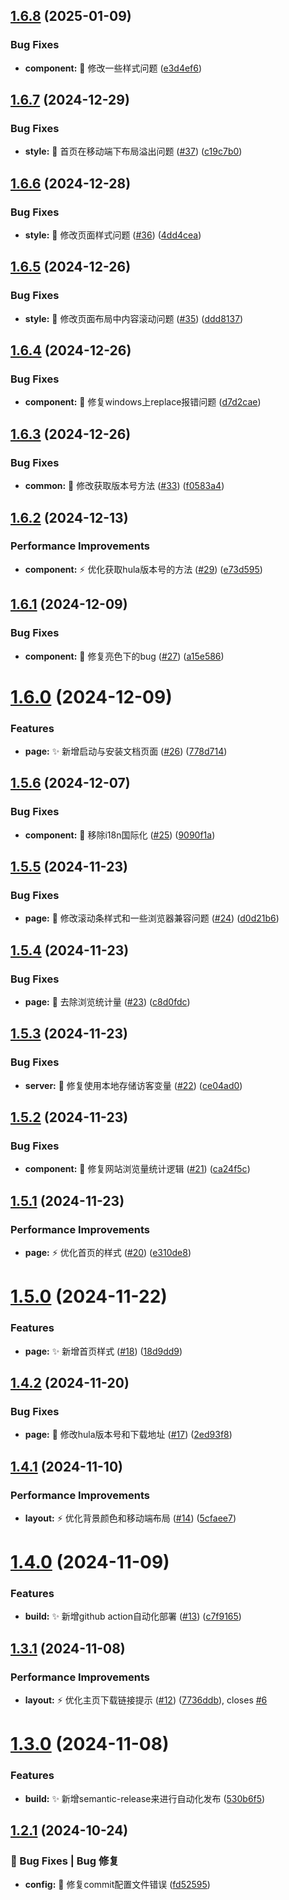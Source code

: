 ## [1.6.8](https://github.com/HuLaSpark/HuLa-Nuxt/compare/v1.6.7...v1.6.8) (2025-01-09)


### Bug Fixes

* **component:** :bug: 修改一些样式问题 ([e3d4ef6](https://github.com/HuLaSpark/HuLa-Nuxt/commit/e3d4ef61db315ffcc6a65149feca0c89411e8dce))

## [1.6.7](https://github.com/HuLaSpark/HuLa-Nuxt/compare/v1.6.6...v1.6.7) (2024-12-29)


### Bug Fixes

* **style:** 🐛 首页在移动端下布局溢出问题  ([#37](https://github.com/HuLaSpark/HuLa-Nuxt/issues/37)) ([c19c7b0](https://github.com/HuLaSpark/HuLa-Nuxt/commit/c19c7b0bacc596b589a0d387792df064092275c3))

## [1.6.6](https://github.com/HuLaSpark/HuLa-Nuxt/compare/v1.6.5...v1.6.6) (2024-12-28)


### Bug Fixes

* **style:** 🐛 修改页面样式问题 ([#36](https://github.com/HuLaSpark/HuLa-Nuxt/issues/36)) ([4dd4cea](https://github.com/HuLaSpark/HuLa-Nuxt/commit/4dd4cea78e0fa08241ec166628b9a0eae9a4a46b))

## [1.6.5](https://github.com/HuLaSpark/HuLa-Nuxt/compare/v1.6.4...v1.6.5) (2024-12-26)


### Bug Fixes

* **style:** :bug: 修改页面布局中内容滚动问题 ([#35](https://github.com/HuLaSpark/HuLa-Nuxt/issues/35)) ([ddd8137](https://github.com/HuLaSpark/HuLa-Nuxt/commit/ddd8137da83803859ecdf775eaae85aecb04e2f4))

## [1.6.4](https://github.com/HuLaSpark/HuLa-Nuxt/compare/v1.6.3...v1.6.4) (2024-12-26)


### Bug Fixes

* **component:** :bug: 修复windows上replace报错问题 ([d7d2cae](https://github.com/HuLaSpark/HuLa-Nuxt/commit/d7d2cae66fb6c139b833b8fdcbe1327908256180))

## [1.6.3](https://github.com/HuLaSpark/HuLa-Nuxt/compare/v1.6.2...v1.6.3) (2024-12-26)


### Bug Fixes

* **common:** :bug: 修改获取版本号方法 ([#33](https://github.com/HuLaSpark/HuLa-Nuxt/issues/33)) ([f0583a4](https://github.com/HuLaSpark/HuLa-Nuxt/commit/f0583a4b361f49991e4fe76dd58846bc90c1301c))

## [1.6.2](https://github.com/HuLaSpark/HuLa-Nuxt/compare/v1.6.1...v1.6.2) (2024-12-13)


### Performance Improvements

* **component:** :zap: 优化获取hula版本号的方法 ([#29](https://github.com/HuLaSpark/HuLa-Nuxt/issues/29)) ([e73d595](https://github.com/HuLaSpark/HuLa-Nuxt/commit/e73d5955f3f39d822bb21234aa3a2a744faa64b1))

## [1.6.1](https://github.com/HuLaSpark/HuLa-Nuxt/compare/v1.6.0...v1.6.1) (2024-12-09)


### Bug Fixes

* **component:** :bug: 修复亮色下的bug ([#27](https://github.com/HuLaSpark/HuLa-Nuxt/issues/27)) ([a15e586](https://github.com/HuLaSpark/HuLa-Nuxt/commit/a15e58631780d04d7151ba2d770820b39c50fd08))

# [1.6.0](https://github.com/HuLaSpark/HuLa-Nuxt/compare/v1.5.6...v1.6.0) (2024-12-09)


### Features

* **page:** :sparkles: 新增启动与安装文档页面 ([#26](https://github.com/HuLaSpark/HuLa-Nuxt/issues/26)) ([778d714](https://github.com/HuLaSpark/HuLa-Nuxt/commit/778d71486e801bf6f0fe9869ac467bcf701bbf34))

## [1.5.6](https://github.com/HuLaSpark/HuLa-Nuxt/compare/v1.5.5...v1.5.6) (2024-12-07)


### Bug Fixes

* **component:** :bug: 移除i18n国际化 ([#25](https://github.com/HuLaSpark/HuLa-Nuxt/issues/25)) ([9090f1a](https://github.com/HuLaSpark/HuLa-Nuxt/commit/9090f1a5802a0dc69240b6685a965e3b5ddd6183))

## [1.5.5](https://github.com/HuLaSpark/HuLa-Nuxt/compare/v1.5.4...v1.5.5) (2024-11-23)


### Bug Fixes

* **page:** :bug: 修改滚动条样式和一些浏览器兼容问题 ([#24](https://github.com/HuLaSpark/HuLa-Nuxt/issues/24)) ([d0d21b6](https://github.com/HuLaSpark/HuLa-Nuxt/commit/d0d21b6a68e0d2201778162740535b7add2751b9))

## [1.5.4](https://github.com/HuLaSpark/HuLa-Nuxt/compare/v1.5.3...v1.5.4) (2024-11-23)


### Bug Fixes

* **page:** :bug: 去除浏览统计量 ([#23](https://github.com/HuLaSpark/HuLa-Nuxt/issues/23)) ([c8d0fdc](https://github.com/HuLaSpark/HuLa-Nuxt/commit/c8d0fdc0e7989ee38a43646637f151cb8a1bee2a))

## [1.5.3](https://github.com/HuLaSpark/HuLa-Nuxt/compare/v1.5.2...v1.5.3) (2024-11-23)


### Bug Fixes

* **server:** :bug: 修复使用本地存储访客变量 ([#22](https://github.com/HuLaSpark/HuLa-Nuxt/issues/22)) ([ce04ad0](https://github.com/HuLaSpark/HuLa-Nuxt/commit/ce04ad0277429aec2566f9fe1b310dac7d4474b7))

## [1.5.2](https://github.com/HuLaSpark/HuLa-Nuxt/compare/v1.5.1...v1.5.2) (2024-11-23)


### Bug Fixes

* **component:** :bug: 修复网站浏览量统计逻辑 ([#21](https://github.com/HuLaSpark/HuLa-Nuxt/issues/21)) ([ca24f5c](https://github.com/HuLaSpark/HuLa-Nuxt/commit/ca24f5c5cf2eb5febb6f5dea927daaae06e72924))

## [1.5.1](https://github.com/HuLaSpark/HuLa-Nuxt/compare/v1.5.0...v1.5.1) (2024-11-23)


### Performance Improvements

* **page:** :zap: 优化首页的样式 ([#20](https://github.com/HuLaSpark/HuLa-Nuxt/issues/20)) ([e310de8](https://github.com/HuLaSpark/HuLa-Nuxt/commit/e310de887465f8923689bc746b78cf85564357a3))

# [1.5.0](https://github.com/HuLaSpark/HuLa-Nuxt/compare/v1.4.2...v1.5.0) (2024-11-22)


### Features

* **page:** :sparkles: 新增首页样式 ([#18](https://github.com/HuLaSpark/HuLa-Nuxt/issues/18)) ([18d9dd9](https://github.com/HuLaSpark/HuLa-Nuxt/commit/18d9dd9db26fffd4344f88d9900f0162b2a29c60))

## [1.4.2](https://github.com/HuLaSpark/HuLa-Nuxt/compare/v1.4.1...v1.4.2) (2024-11-20)


### Bug Fixes

* **page:** :bug: 修改hula版本号和下载地址 ([#17](https://github.com/HuLaSpark/HuLa-Nuxt/issues/17)) ([2ed93f8](https://github.com/HuLaSpark/HuLa-Nuxt/commit/2ed93f80d7a1061e00ce3f4debe022d0fec3884d))

## [1.4.1](https://github.com/HuLaSpark/HuLa-Nuxt/compare/v1.4.0...v1.4.1) (2024-11-10)


### Performance Improvements

* **layout:** :zap: 优化背景颜色和移动端布局 ([#14](https://github.com/HuLaSpark/HuLa-Nuxt/issues/14)) ([5cfaee7](https://github.com/HuLaSpark/HuLa-Nuxt/commit/5cfaee799b3082cbd18862dc9136f084a1dacfb9))

# [1.4.0](https://github.com/HuLaSpark/HuLa-Nuxt/compare/v1.3.1...v1.4.0) (2024-11-09)


### Features

* **build:** :sparkles: 新增github action自动化部署 ([#13](https://github.com/HuLaSpark/HuLa-Nuxt/issues/13)) ([c7f9165](https://github.com/HuLaSpark/HuLa-Nuxt/commit/c7f916541f2d3c2c607ec6fca8dc52702c28be80))

## [1.3.1](https://github.com/HuLaSpark/HuLa-Nuxt/compare/v1.3.0...v1.3.1) (2024-11-08)

### Performance Improvements

- **layout:** :zap: 优化主页下载链接提示 ([#12](https://github.com/HuLaSpark/HuLa-Nuxt/issues/12)) ([7736ddb](https://github.com/HuLaSpark/HuLa-Nuxt/commit/7736ddbe0ed95082a1301f6c9dc3ba1842033333)), closes [#6](https://github.com/HuLaSpark/HuLa-Nuxt/issues/6)

# [1.3.0](https://github.com/HuLaSpark/HuLa-Nuxt/compare/v1.2.1...v1.3.0) (2024-11-08)

### Features

- **build:** :sparkles: 新增semantic-release来进行自动化发布 ([530b6f5](https://github.com/HuLaSpark/HuLa-Nuxt/commit/530b6f5e43ec788a58227f4d9aacb809837f8653))

## [1.2.1](https://gitee.com/HuLaSpark/HuLa-Nuxt/compare/v1.2.0...v1.2.1) (2024-10-24)

### 🐛 Bug Fixes | Bug 修复

- **config:** :bug: 修复commit配置文件错误 ([fd52595](https://gitee.com/HuLaSpark/HuLa-Nuxt/commit/fd52595dd6cbc9b9a9b4a50dcac84f7be45fe72e))
